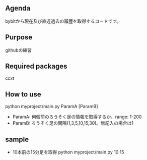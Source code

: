 ## Agenda
bybitから現在及び直近過去の履歴を取得するコードです。

## Purpose
githubの練習

## Required packages
ccxt

## How to use
python myproject/main.py ParamA [ParamB]
- ParamA: 何個前のろうそく足の情報を取得するか。range: 1-200
- ParamB: ろうそく足の間隔(1,3,5,10,15,30)。無記入の場合は1

## sample
- 10本前の15分足を取得
python myproject/main.py 10 15 